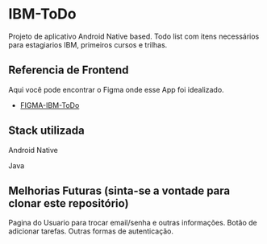 # IBM-ToDo

Projeto de aplicativo Android Native based. Todo list com itens necessários para estagiarios IBM, primeiros cursos e trilhas.

## Referencia de Frontend

Aqui você pode encontrar o Figma onde esse App foi idealizado. 


 - [FIGMA-IBM-ToDo](https://www.figma.com/file/rYViERFhjIUYxROexOaFVV/Desafio-Android?node-id=0%3A1)

## Stack utilizada

Android Native

Java


## Melhorias Futuras (sinta-se a vontade para clonar este repositório)

Pagina do Usuario para trocar email/senha e outras informações.
Botão de adicionar tarefas. 
Outras formas de autenticação.
